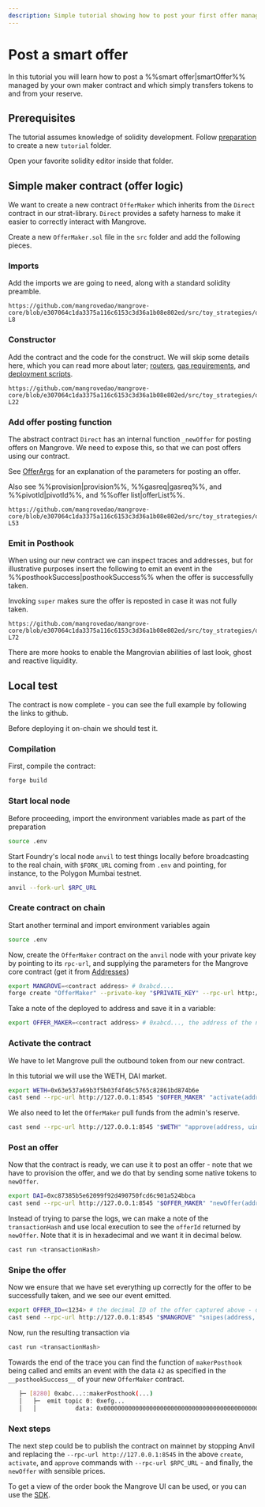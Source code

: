 ```yaml
---
description: Simple tutorial showing how to post your first offer managed by your own contract on-chain.
---
```


# Post a smart offer

In this tutorial you will learn how to post a %%smart offer|smartOffer%%  managed by your own maker contract and which simply transfers tokens to and from your reserve.

## Prerequisites

The tutorial assumes knowledge of solidity development. Follow [preparation](./preparation.md) to create a new `tutorial` folder.

Open your favorite solidity editor inside that folder.

## Simple maker contract (offer logic)

We want to create a new contract `OfferMaker` which inherits from the `Direct` contract in our strat-library. `Direct` provides a safety harness to make it easier to correctly interact with Mangrove.

Create a new `OfferMaker.sol` file in the `src` folder and add the following pieces.

### Imports

Add the imports we are going to need, along with a standard solidity preamble.

```solidity reference title="OfferMaker.sol"
https://github.com/mangrovedao/mangrove-core/blob/e307064c1da3375a116c6153c3d36a1b08e802ed/src/toy_strategies/offer_maker/tutorial/OfferMaker.sol#L1-L8
```

### Constructor

Add the contract and the code for the construct. We will skip some details here, which you can read more about later; [routers](TODO), [gas requirements](TODO), and [deployment scripts](TODO).

```solidity reference title="OfferMaker.sol"
https://github.com/mangrovedao/mangrove-core/blob/e307064c1da3375a116c6153c3d36a1b08e802ed/src/toy_strategies/offer_maker/tutorial/OfferMaker.sol#L12-L22
```

### Add offer posting function

The abstract contract `Direct` has an internal function `_newOffer` for posting offers on Mangrove. We need to expose this, so that we can post offers using our contract.

See [OfferArgs](./TODOnatspec) for an explanation of the parameters for posting an offer.

Also see %%provision|provision%%, %%gasreq|gasreq%%, and %%pivotId|pivotId%%, and %%offer list|offerList%%.

```solidity reference title="OfferMaker.sol"
https://github.com/mangrovedao/mangrove-core/blob/e307064c1da3375a116c6153c3d36a1b08e802ed/src/toy_strategies/offer_maker/tutorial/OfferMaker.sol#L26-L53
```

### Emit in Posthook

When using our new contract we can inspect traces and addresses, but for illustrative purposes insert the following to emit an event in the %%posthookSuccess|posthookSuccess%% when the offer is successfully taken.

Invoking `super` makes sure the offer is reposted in case it was not fully taken.

```solidity reference title="OfferMaker.sol"
https://github.com/mangrovedao/mangrove-core/blob/e307064c1da3375a116c6153c3d36a1b08e802ed/src/toy_strategies/offer_maker/tutorial/OfferMaker.sol#L57-L72
```

There are more hooks to enable the Mangrovian abilities of last look, ghost and reactive liquidity.

## Local test

The contract is now complete - you can see the full example by following the links to github.

Before deploying it on-chain we should test it.

### Compilation

First, compile the contract:

```bash
forge build
```

### Start local node

Before proceeding, import the environment variables made as part of the preparation

```bash
source .env
```

Start Foundry's local node `anvil` to test things locally before broadcasting to the real chain, with `$FORK_URL` coming from `.env` and pointing, for instance, to the Polygon Mumbai testnet.

```bash
anvil --fork-url $RPC_URL
```

### Create contract on chain

Start another terminal and import environment variables again

```bash
source .env
```

Now, create the `OfferMaker` contract on the `anvil` node with your private key by pointing to its `rpc-url`, and supplying the parameters for the Mangrove core contract (get it from [Addresses](../../contracts/technical-references/contract-addresses.md))

```bash
export MANGROVE=<contract address> # 0xabcd.... 
forge create "OfferMaker" --private-key "$PRIVATE_KEY" --rpc-url http://127.0.0.1:8545 --constructor-args "$MANGROVE" "$ADMIN_ADDRESS"
```

Take a note of the deployed to address and save it in a variable:

```bash
export OFFER_MAKER=<contract address> # 0xabcd..., the address of the newly deployed contract
```

### Activate the contract

We have to let Mangrove pull the outbound token from our new contract.

In this tutorial we will use the WETH, DAI market.

```bash
export WETH=0x63e537a69b3f5b03f4f46c5765c82861bd874b6e
cast send --rpc-url http://127.0.0.1:8545 "$OFFER_MAKER" "activate(address[])" "[$WETH]" --private-key "$PRIVATE_KEY"
```

We also need to let the `OfferMaker` pull funds from the admin's reserve.

```bash
cast send --rpc-url http://127.0.0.1:8545 "$WETH" "approve(address, uint)" "$OFFER_MAKER" 1000000000000000000 --private-key "$PRIVATE_KEY"
```


### Post an offer

Now that the contract is ready, we can use it to post an offer - note that we have to provision the offer, and we do that by sending some native tokens to `newOffer`.

```bash
export DAI=0xc87385b5e62099f92d490750fcd6c901a524bbca
cast send --rpc-url http://127.0.0.1:8545 "$OFFER_MAKER" "newOffer(address, address, uint, uint)(uint)" "$WETH" "$DAI" 1000000000000000000 1700000000000000000000  --private-key "$PRIVATE_KEY" --value 0.01ether
```

Instead of trying to parse the logs, we can make a note of the `transactionHash` and use local execution to see the `offerId` returned by `newOffer`. Note that it is in hexadecimal and we want it in decimal below.

```bash
cast run <transactionHash>
```

### Snipe the offer

Now we ensure that we have set everything up correctly for the offer to be successfully taken, and we see our event emitted.

```bash
export OFFER_ID=<1234> # the decimal ID of the offer captured above - or use export OFFER_ID=$((0xabcd))
cast send --rpc-url http://127.0.0.1:8545 "$MANGROVE" "snipes(address, address, uint[4][], bool)" "$WETH" "$DAI" "[[$OFFER_ID,1000000000000000000,1700000000000000000000,100000000000000000]]" 1 --private-key "$PRIVATE_KEY"
```

Now, run the resulting transaction via

```bash
cast run <transactionHash>
```

Towards the end of the trace you can find the function of `makerPosthook` being called and emits an event with the data `42` as specified in the `__posthookSuccess__` of your new `OfferMaker` contract.

```bash
   ├─ [8280] 0xabc...::makerPosthook(...) 
   │   ├─  emit topic 0: 0xefg...
   │   │           data: 0x000000000000000000000000000000000000000000000000000000000000002a
```

### Next steps

The next step could be to publish the contract on mainnet by stopping Anvil and replacing the `--rpc-url http://127.0.0.1:8545` in the above `create`, `activate`, and `approve` commands with `--rpc-url $RPC_URL` - and finally, the `newOffer` with sensible prices.

To get a view of the order book the Mangrove UI can be used, or you can use the [SDK](./../../SDK/getting-started/basic-offer.md).
